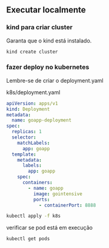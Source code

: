 
## Executar localmente

### kind para criar cluster

Garanta que o kind está instalado.

```sh
kind create cluster
```


### fazer deploy no kubernetes
Lembre-se de criar o deployment.yaml

k8s/deployment.yaml
```yaml
apiVersion: apps/v1
kind: Deployment
metadata:
  name: goapp-deployment
spec:
  replicas: 1
  selector:
    matchLabels:
      app: goapp
  template:
    metadata:
      labels:
        app: goapp
    spec:
      containers:
        - name: goapp
          image: gointensive
          ports:
            - containerPort: 8888
```

```sh
kubectl apply -f k8s
```

verificar se pod está em execução

```sh
kubectl get pods
```
